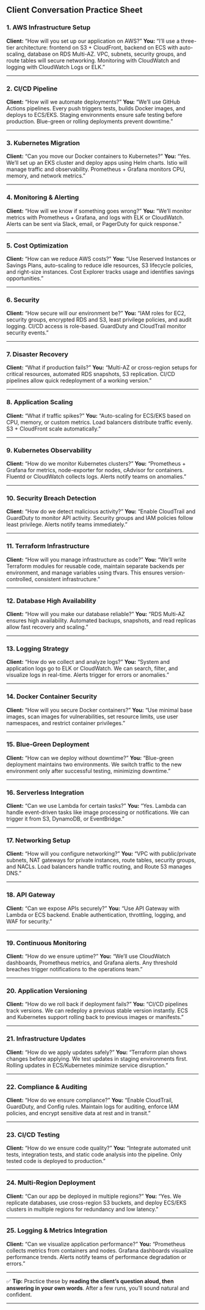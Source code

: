 ## **Client Conversation Practice Sheet**

### **1. AWS Infrastructure Setup**

**Client:** “How will you set up our application on AWS?”
**You:** “I’ll use a three-tier architecture: frontend on S3 + CloudFront, backend on ECS with auto-scaling, database on RDS Multi-AZ. VPC, subnets, security groups, and route tables will secure networking. Monitoring with CloudWatch and logging with CloudWatch Logs or ELK.”

---

### **2. CI/CD Pipeline**

**Client:** “How will we automate deployments?”
**You:** “We’ll use GitHub Actions pipelines. Every push triggers tests, builds Docker images, and deploys to ECS/EKS. Staging environments ensure safe testing before production. Blue-green or rolling deployments prevent downtime.”

---

### **3. Kubernetes Migration**

**Client:** “Can you move our Docker containers to Kubernetes?”
**You:** “Yes. We’ll set up an EKS cluster and deploy apps using Helm charts. Istio will manage traffic and observability. Prometheus + Grafana monitors CPU, memory, and network metrics.”

---

### **4. Monitoring & Alerting**

**Client:** “How will we know if something goes wrong?”
**You:** “We’ll monitor metrics with Prometheus + Grafana, and logs with ELK or CloudWatch. Alerts can be sent via Slack, email, or PagerDuty for quick response.”

---

### **5. Cost Optimization**

**Client:** “How can we reduce AWS costs?”
**You:** “Use Reserved Instances or Savings Plans, auto-scaling to reduce idle resources, S3 lifecycle policies, and right-size instances. Cost Explorer tracks usage and identifies savings opportunities.”

---

### **6. Security**

**Client:** “How secure will our environment be?”
**You:** “IAM roles for EC2, security groups, encrypted RDS and S3, least privilege policies, and audit logging. CI/CD access is role-based. GuardDuty and CloudTrail monitor security events.”

---

### **7. Disaster Recovery**

**Client:** “What if production fails?”
**You:** “Multi-AZ or cross-region setups for critical resources, automated RDS snapshots, S3 replication. CI/CD pipelines allow quick redeployment of a working version.”

---

### **8. Application Scaling**

**Client:** “What if traffic spikes?”
**You:** “Auto-scaling for ECS/EKS based on CPU, memory, or custom metrics. Load balancers distribute traffic evenly. S3 + CloudFront scale automatically.”

---

### **9. Kubernetes Observability**

**Client:** “How do we monitor Kubernetes clusters?”
**You:** “Prometheus + Grafana for metrics, node-exporter for nodes, cAdvisor for containers. Fluentd or CloudWatch collects logs. Alerts notify teams on anomalies.”

---

### **10. Security Breach Detection**

**Client:** “How do we detect malicious activity?”
**You:** “Enable CloudTrail and GuardDuty to monitor API activity. Security groups and IAM policies follow least privilege. Alerts notify teams immediately.”

---

### **11. Terraform Infrastructure**

**Client:** “How will you manage infrastructure as code?”
**You:** “We’ll write Terraform modules for reusable code, maintain separate backends per environment, and manage variables using tfvars. This ensures version-controlled, consistent infrastructure.”

---

### **12. Database High Availability**

**Client:** “How will you make our database reliable?”
**You:** “RDS Multi-AZ ensures high availability. Automated backups, snapshots, and read replicas allow fast recovery and scaling.”

---

### **13. Logging Strategy**

**Client:** “How do we collect and analyze logs?”
**You:** “System and application logs go to ELK or CloudWatch. We can search, filter, and visualize logs in real-time. Alerts trigger for errors or anomalies.”

---

### **14. Docker Container Security**

**Client:** “How will you secure Docker containers?”
**You:** “Use minimal base images, scan images for vulnerabilities, set resource limits, use user namespaces, and restrict container privileges.”

---

### **15. Blue-Green Deployment**

**Client:** “How can we deploy without downtime?”
**You:** “Blue-green deployment maintains two environments. We switch traffic to the new environment only after successful testing, minimizing downtime.”

---

### **16. Serverless Integration**

**Client:** “Can we use Lambda for certain tasks?”
**You:** “Yes. Lambda can handle event-driven tasks like image processing or notifications. We can trigger it from S3, DynamoDB, or EventBridge.”

---

### **17. Networking Setup**

**Client:** “How will you configure networking?”
**You:** “VPC with public/private subnets, NAT gateways for private instances, route tables, security groups, and NACLs. Load balancers handle traffic routing, and Route 53 manages DNS.”

---

### **18. API Gateway**

**Client:** “Can we expose APIs securely?”
**You:** “Use API Gateway with Lambda or ECS backend. Enable authentication, throttling, logging, and WAF for security.”

---

### **19. Continuous Monitoring**

**Client:** “How do we ensure uptime?”
**You:** “We’ll use CloudWatch dashboards, Prometheus metrics, and Grafana alerts. Any threshold breaches trigger notifications to the operations team.”

---

### **20. Application Versioning**

**Client:** “How do we roll back if deployment fails?”
**You:** “CI/CD pipelines track versions. We can redeploy a previous stable version instantly. ECS and Kubernetes support rolling back to previous images or manifests.”

---

### **21. Infrastructure Updates**

**Client:** “How do we apply updates safely?”
**You:** “Terraform plan shows changes before applying. We test updates in staging environments first. Rolling updates in ECS/Kubernetes minimize service disruption.”

---

### **22. Compliance & Auditing**

**Client:** “How do we ensure compliance?”
**You:** “Enable CloudTrail, GuardDuty, and Config rules. Maintain logs for auditing, enforce IAM policies, and encrypt sensitive data at rest and in transit.”

---

### **23. CI/CD Testing**

**Client:** “How do we ensure code quality?”
**You:** “Integrate automated unit tests, integration tests, and static code analysis into the pipeline. Only tested code is deployed to production.”

---

### **24. Multi-Region Deployment**

**Client:** “Can our app be deployed in multiple regions?”
**You:** “Yes. We replicate databases, use cross-region S3 buckets, and deploy ECS/EKS clusters in multiple regions for redundancy and low latency.”

---

### **25. Logging & Metrics Integration**

**Client:** “Can we visualize application performance?”
**You:** “Prometheus collects metrics from containers and nodes. Grafana dashboards visualize performance trends. Alerts notify teams of performance degradation or errors.”

---

✅ **Tip:** Practice these by **reading the client’s question aloud, then answering in your own words**. After a few runs, you’ll sound natural and confident.

---

